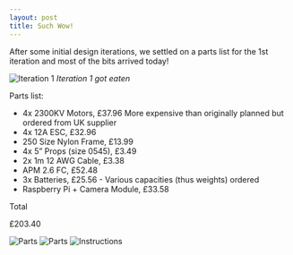 ```yaml
---
layout: post
title: Such Wow!
---
```


After some initial design iterations, we settled on a parts list for the 1st iteration and most of the bits arrived today!

![Iteration 1](http://blogs.westword.com/cafesociety/baconturtlegroundbeef.jpg "Iteration 1 got eaten")
*Iteration 1 got eaten*

Parts list:


- 4x 2300KV Motors, £37.96 More expensive than originally planned but ordered from UK supplier
- 4x 12A ESC, £32.96
- 250 Size Nylon Frame, £13.99
- 4x 5” Props (size 0545), £3.49
- 2x 1m 12 AWG Cable, £3.38
- APM 2.6 FC, £52.48
- 3x Batteries, £25.56 - Various capacities (thus weights) ordered
- Raspberry Pi + Camera Module, £33.58
 
Total
 
£203.40
 
 
![Parts](https://lh3.googleusercontent.com/-dLl3r8Jby3M/U-o18KworuI/AAAAAAAAK6I/klDgnUH1V-M/s640/20140812_164200.jpg)
![Parts](https://lh5.googleusercontent.com/-5KJ9sBKVU8Y/U-o2HwTn5OI/AAAAAAAAK64/x5JEiiuDgOo/s640/20140812_164305.jpg)
![Instructions](https://lh4.googleusercontent.com/-Is-wCPlI_T8/U-o2X8ISvAI/AAAAAAAAK6g/dNmMSXXnr30/s640/20140812_164409.jpg)
